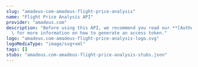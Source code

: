 ```yaml
---
slug: "amadeus-com-amadeus-flight-price-analysis"
name: "Flight Price Analysis API"
provider: "amadeus.com"
description: "Before using this API, we recommend you read our **[Authorization Guide](https://developers.amadeus.com/self-service/apis-docs/guides/authorization-262)**\
  \ for more information on how to generate an access token."
logo: "amadeus.com-amadeus-flight-price-analysis-logo.svg"
logoMediaType: "image/svg+xml"
tags: []
stubs: "amadeus.com-amadeus-flight-price-analysis-stubs.json"
---
```

